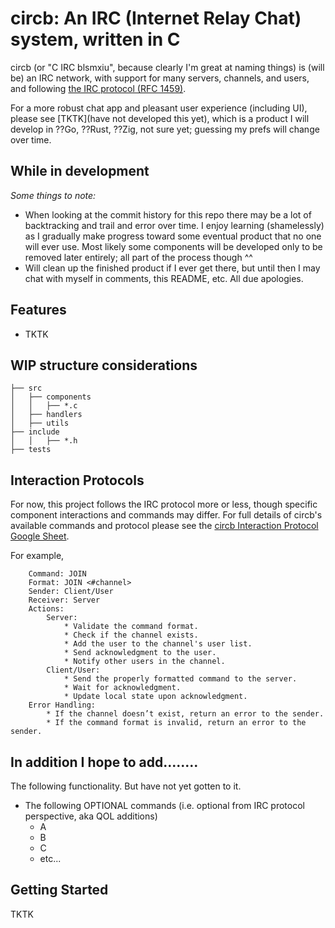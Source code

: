# circb: An IRC (Internet Relay Chat) system, written in C

circb (or "C IRC blsmxiu", because clearly I'm great at naming things) is (will be) an IRC network, with support for many servers, channels, and users, and following [the IRC protocol (RFC 1459)](https://www.rfc-editor.org/rfc/rfc1459.html).

For a more robust chat app and pleasant user experience (including UI), please see [TKTK](have not developed this yet), which is a product I will develop in ??Go, ??Rust, ??Zig, not sure yet; guessing my prefs will change over time.

## While in development

*Some things to note:*
* When looking at the commit history for this repo there may be a lot of backtracking and trail and error over time. I enjoy learning (shamelessly) as I gradually make progress toward some eventual product that no one will ever use. Most likely some components will be developed only to be removed later entirely; all part of the process though ^^
* Will clean up the finished product if I ever get there, but until then I may chat with myself in comments, this README, etc. All due apologies.

## Features

* TKTK

## WIP structure considerations

```
├── src
│   ├── components
│   │   ├── *.c
│   ├── handlers 
│   ├── utils
├── include
│   │   ├── *.h
├── tests
```

## Interaction Protocols

For now, this project follows the IRC protocol more or less, though specific component interactions and commands may differ. For full details of circb's available commands and protocol please see the [circb Interaction Protocol Google Sheet](https://docs.google.com/spreadsheets/d/1ZwGiwEt0Bo0nahpE2eTKUP_niFaKW3wwh9WVr5oVtIc).

For example,
```
    Command: JOIN
    Format: JOIN <#channel>
    Sender: Client/User
    Receiver: Server
    Actions:
        Server:
            * Validate the command format.
            * Check if the channel exists.
            * Add the user to the channel's user list.
            * Send acknowledgment to the user.
            * Notify other users in the channel.
        Client/User:
            * Send the properly formatted command to the server.
            * Wait for acknowledgment.
            * Update local state upon acknowledgment.
    Error Handling:
        * If the channel doesn’t exist, return an error to the sender.
        * If the command format is invalid, return an error to the sender.
```

## In addition I hope to add........

The following functionality. But have not yet gotten to it.
* The following OPTIONAL commands (i.e. optional from IRC protocol perspective, aka QOL additions)
  * A
  * B
  * C
  * etc...

## Getting Started

TKTK

